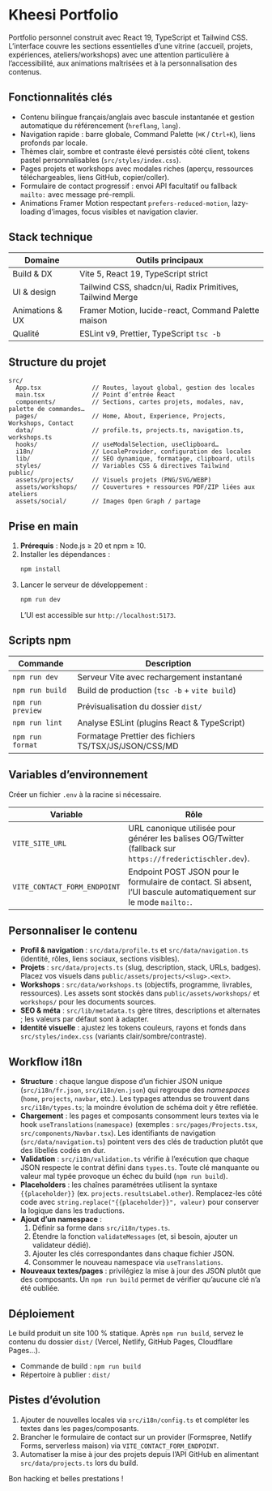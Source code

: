 # Kheesi Portfolio

Portfolio personnel construit avec React 19, TypeScript et Tailwind CSS. L’interface couvre les sections essentielles d’une vitrine (accueil, projets, expériences, ateliers/workshops) avec une attention particulière à l’accessibilité, aux animations maîtrisées et à la personnalisation des contenus.

## Fonctionnalités clés

- Contenu bilingue français/anglais avec bascule instantanée et gestion automatique du référencement (`hreflang`, `lang`).
- Navigation rapide : barre globale, Command Palette (`⌘K` / `Ctrl+K`), liens profonds par locale.
- Thèmes clair, sombre et contraste élevé persistés côté client, tokens pastel personnalisables (`src/styles/index.css`).
- Pages projets et workshops avec modales riches (aperçu, ressources téléchargeables, liens GitHub, copier/coller).
- Formulaire de contact progressif : envoi API facultatif ou fallback `mailto:` avec message pré-rempli.
- Animations Framer Motion respectant `prefers-reduced-motion`, lazy-loading d’images, focus visibles et navigation clavier.

## Stack technique

| Domaine           | Outils principaux |
| ----------------- | ----------------- |
| Build & DX        | Vite 5, React 19, TypeScript strict |
| UI & design       | Tailwind CSS, shadcn/ui, Radix Primitives, Tailwind Merge |
| Animations & UX   | Framer Motion, lucide-react, Command Palette maison |
| Qualité           | ESLint v9, Prettier, TypeScript `tsc -b` |

## Structure du projet

```text
src/
  App.tsx              // Routes, layout global, gestion des locales
  main.tsx             // Point d’entrée React
  components/          // Sections, cartes projets, modales, nav, palette de commandes…
  pages/               // Home, About, Experience, Projects, Workshops, Contact
  data/                // profile.ts, projects.ts, navigation.ts, workshops.ts
  hooks/               // useModalSelection, useClipboard…
  i18n/                // LocaleProvider, configuration des locales
  lib/                 // SEO dynamique, formatage, clipboard, utils
  styles/              // Variables CSS & directives Tailwind
public/
  assets/projects/     // Visuels projets (PNG/SVG/WEBP)
  assets/workshops/    // Couvertures + ressources PDF/ZIP liées aux ateliers
  assets/social/       // Images Open Graph / partage
```

## Prise en main

1. **Prérequis** : Node.js ≥ 20 et npm ≥ 10.
2. Installer les dépendances :
   ```bash
   npm install
   ```
3. Lancer le serveur de développement :
   ```bash
   npm run dev
   ```
   L’UI est accessible sur `http://localhost:5173`.

## Scripts npm

| Commande        | Description |
| --------------- | ----------- |
| `npm run dev`   | Serveur Vite avec rechargement instantané |
| `npm run build` | Build de production (`tsc -b` + `vite build`) |
| `npm run preview` | Prévisualisation du dossier `dist/` |
| `npm run lint`  | Analyse ESLint (plugins React & TypeScript) |
| `npm run format` | Formatage Prettier des fichiers TS/TSX/JS/JSON/CSS/MD |

## Variables d’environnement

Créer un fichier `.env` à la racine si nécessaire.

| Variable | Rôle |
| -------- | ---- |
| `VITE_SITE_URL` | URL canonique utilisée pour générer les balises OG/Twitter (fallback sur `https://frederictischler.dev`). |
| `VITE_CONTACT_FORM_ENDPOINT` | Endpoint POST JSON pour le formulaire de contact. Si absent, l’UI bascule automatiquement sur le mode `mailto:`. |

## Personnaliser le contenu

- **Profil & navigation** : `src/data/profile.ts` et `src/data/navigation.ts` (identité, rôles, liens sociaux, sections visibles).
- **Projets** : `src/data/projects.ts` (slug, description, stack, URLs, badges). Placez vos visuels dans `public/assets/projects/<slug>.<ext>`.
- **Workshops** : `src/data/workshops.ts` (objectifs, programme, livrables, ressources). Les assets sont stockés dans `public/assets/workshops/` et `workshops/` pour les documents sources.
- **SEO & méta** : `src/lib/metadata.ts` gère titres, descriptions et alternates ; les valeurs par défaut sont à adapter.
- **Identité visuelle** : ajustez les tokens couleurs, rayons et fonds dans `src/styles/index.css` (variants clair/sombre/contraste).

## Workflow i18n

- **Structure** : chaque langue dispose d’un fichier JSON unique (`src/i18n/fr.json`, `src/i18n/en.json`) qui regroupe des *namespaces* (`home`, `projects`, `navbar`, etc.). Les typages attendus se trouvent dans `src/i18n/types.ts`; la moindre évolution de schéma doit y être reflétée.
- **Chargement** : les pages et composants consomment leurs textes via le hook `useTranslations(namespace)` (exemples : `src/pages/Projects.tsx`, `src/components/Navbar.tsx`). Les identifiants de navigation (`src/data/navigation.ts`) pointent vers des clés de traduction plutôt que des libellés codés en dur.
- **Validation** : `src/i18n/validation.ts` vérifie à l’exécution que chaque JSON respecte le contrat défini dans `types.ts`. Toute clé manquante ou valeur mal typée provoque un échec du build (`npm run build`).
- **Placeholders** : les chaînes paramétrées utilisent la syntaxe `{{placeholder}}` (ex. `projects.resultsLabel.other`). Remplacez-les côté code avec `string.replace("{{placeholder}}", valeur)` pour conserver la logique dans les traductions.
- **Ajout d’un namespace** :
  1. Définir sa forme dans `src/i18n/types.ts`.
  2. Étendre la fonction `validateMessages` (et, si besoin, ajouter un validateur dédié).
  3. Ajouter les clés correspondantes dans chaque fichier JSON.
  4. Consommer le nouveau namespace via `useTranslations`.
- **Nouveaux textes/pages** : privilégiez la mise à jour des JSON plutôt que des composants. Un `npm run build` permet de vérifier qu’aucune clé n’a été oubliée.

## Déploiement

Le build produit un site 100 % statique. Après `npm run build`, servez le contenu du dossier `dist/` (Vercel, Netlify, GitHub Pages, Cloudflare Pages…).

- Commande de build : `npm run build`
- Répertoire à publier : `dist/`

## Pistes d’évolution

1. Ajouter de nouvelles locales via `src/i18n/config.ts` et compléter les textes dans les pages/composants.
2. Brancher le formulaire de contact sur un provider (Formspree, Netlify Forms, serverless maison) via `VITE_CONTACT_FORM_ENDPOINT`.
3. Automatiser la mise à jour des projets depuis l’API GitHub en alimentant `src/data/projects.ts` lors du build.

Bon hacking et belles prestations !
